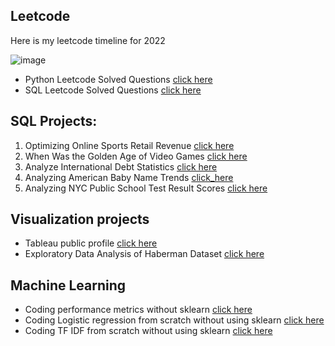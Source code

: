 ## Leetcode
Here is my leetcode timeline for 2022

  ![image](https://user-images.githubusercontent.com/39691422/185666981-6f8a21f3-7395-4d7c-b220-8a6cfd688061.png)

- Python Leetcode Solved Questions [click here](https://github.com/dhananjay93/leetcode/tree/main/python)
- SQL Leetcode Solved Questions [click here](https://github.com/dhananjay93/leetcode/tree/main/sql)

## SQL Projects:
  1. Optimizing Online Sports Retail Revenue [click here](https://github.com/dhananjay93/SQL-Projects/blob/main/Optimizing%20Online%20Sports%20Retail%20Revenue/notebook.ipynb)
  2. When Was the Golden Age of Video Games [click here](https://github.com/dhananjay93/SQL-Projects/blob/main/When%20Was%20the%20Golden%20Age%20of%20Video%20Games_/notebook.ipynb)
  3. Analyze International Debt Statistics [click here](https://github.com/dhananjay93/SQL-Projects/blob/main/Analyze%20International%20Debt%20Statistics/notebook.ipynb)
  4. Analyzing American Baby Name Trends [click_here](https://github.com/dhananjay93/SQL-Projects/blob/main/Analyzing%20American%20Baby%20Name%20Trends/notebook.ipynb)
  5. Analyzing NYC Public School Test Result Scores [click here](https://github.com/dhananjay93/SQL-Projects/blob/main/Analyzing%20NYC%20Public%20School%20Test%20Result%20Scores/notebook.ipynb)
 
## Visualization projects

- Tableau public profile [click here](https://public.tableau.com/app/profile/dhananjay.hawal)
- Exploratory Data Analysis of Haberman Dataset [click here](https://github.com/dhananjay93/Machine-Learning/blob/main/Haberman_Dataset.ipynb)

## Machine Learning

- Coding performance metrics without sklearn [click here](https://github.com/dhananjay93/dhananjay93.github.io/blob/main/5_Performance_metrics_Instructions.ipynb)
- Coding Logistic regression from scratch without using sklearn [click here](https://github.com/dhananjay93/Machine-Learning/blob/main/Logistic_Regression_from_Scratch.ipynb)
- Coding TF IDF from scratch without using sklearn [click here](https://github.com/dhananjay93/Machine-Learning/blob/main/TF_IDF_from_Scratch.ipynb)

<style>
  .footer {
  display:none;
  }
</style>
